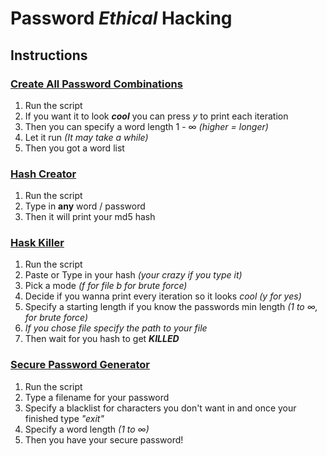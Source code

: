# Password *Ethical* Hacking

## Instructions

### <a href="https://github.com/Turnrp/CyberSecurityStuff/blob/main/Password/CreateAllPasswordCombinations.py">Create All Password Combinations</a>
1. Run the script
2. If you want it to look ***cool*** you can press *y* to print each iteration
3. Then you can specify a word length 1 - ∞ *(higher = longer)*
4. Let it run *(It may take a while)*
5. Then you got a word list

### <a href="https://github.com/Turnrp/CyberSecurityStuff/blob/main/Password/HashCreator.py">Hash Creator</a>
1. Run the script
2. Type in **any** word / password
3. Then it will print your md5 hash

### <a href="https://github.com/Turnrp/CyberSecurityStuff/blob/main/Password/HashKiller.py">Hask Killer</a>
1. Run the script
2. Paste or Type in your hash *(your crazy if you type it)*
3. Pick a mode *(f for file b for brute force)*
4. Decide if you wanna print every iteration so it looks *cool (y for yes)*
5. Specify a starting length if you know the passwords min length *(1 to ∞, for brute force)*
6. *If you chose file specify the path to your file*
7. Then wait for you hash to get ***KILLED***

### <a href="https://github.com/Turnrp/CyberSecurityStuff/blob/main/Password/SecurePasswordGenerator.py">Secure Password Generator</a>
1. Run the script
2. Type a filename for your password
3. Specify a blacklist for characters you don't want in and once your finished type *"exit"*
4. Specify a word length *(1 to ∞)*
5. Then you have your secure password!
